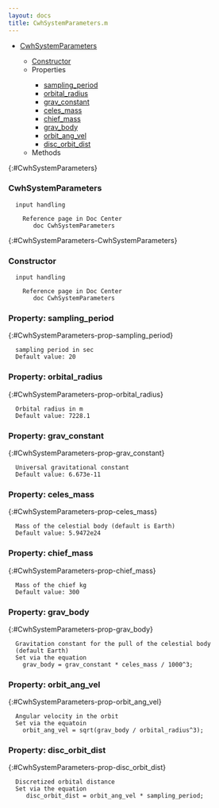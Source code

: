 ```yaml
---
layout: docs
title: CwhSystemParameters.m
---
```


<ul class="doc-list">
    <li class="doc-list"><a href="#CwhSystemParameters">CwhSystemParameters</a></li>
    <ul class="doc-list">
        <li><a href="#CwhSystemParameters-CwhSystemParameters">Constructor</a></li>
        <li>Properties</li>
        <ul class="doc-list">
            <li class="doc-list"><a href="#CwhSystemParameters-prop-sampling_period">sampling_period</a></li>
            <li class="doc-list"><a href="#CwhSystemParameters-prop-orbital_radius">orbital_radius</a></li>
            <li class="doc-list"><a href="#CwhSystemParameters-prop-grav_constant">grav_constant</a></li>
            <li class="doc-list"><a href="#CwhSystemParameters-prop-celes_mass">celes_mass</a></li>
            <li class="doc-list"><a href="#CwhSystemParameters-prop-chief_mass">chief_mass</a></li>
            <li class="doc-list"><a href="#CwhSystemParameters-prop-grav_body">grav_body</a></li>
            <li class="doc-list"><a href="#CwhSystemParameters-prop-orbit_ang_vel">orbit_ang_vel</a></li>
            <li class="doc-list"><a href="#CwhSystemParameters-prop-disc_orbit_dist">disc_orbit_dist</a></li>
        </ul>
        <li>Methods</li>
        <ul class="doc-list">
        </ul>
    </ul>
</ul>

{:#CwhSystemParameters}
### CwhSystemParameters
```
  input handling

    Reference page in Doc Center
       doc CwhSystemParameters

```

{:#CwhSystemParameters-CwhSystemParameters}
### Constructor
```
  input handling

    Reference page in Doc Center
       doc CwhSystemParameters

```

### Property: sampling_period
{:#CwhSystemParameters-prop-sampling_period}
```
  sampling period in sec
  Default value: 20
```

### Property: orbital_radius
{:#CwhSystemParameters-prop-orbital_radius}
```
  Orbital radius in m
  Default value: 7228.1
```

### Property: grav_constant
{:#CwhSystemParameters-prop-grav_constant}
```
  Universal gravitational constant  
  Default value: 6.673e-11
```

### Property: celes_mass
{:#CwhSystemParameters-prop-celes_mass}
```
  Mass of the celestial body (default is Earth)
  Default value: 5.9472e24
```

### Property: chief_mass
{:#CwhSystemParameters-prop-chief_mass}
```
  Mass of the chief kg
  Default value: 300
```

### Property: grav_body
{:#CwhSystemParameters-prop-grav_body}
```
  Gravitation constant for the pull of the celestial body 
  (default Earth)
  Set via the equation
    grav_body = grav_constant * celes_mass / 1000^3;
```

### Property: orbit_ang_vel
{:#CwhSystemParameters-prop-orbit_ang_vel}
```
  Angular velocity in the orbit
  Set via the equatoin
    orbit_ang_vel = sqrt(grav_body / orbital_radius^3);
```

### Property: disc_orbit_dist
{:#CwhSystemParameters-prop-disc_orbit_dist}
```
  Discretized orbital distance
  Set via the equation
     disc_orbit_dist = orbit_ang_vel * sampling_period;   
```

